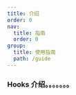 ```yaml
---
title: 介绍
order: 0
nav:
  title: 指南
  order: 0
group:
  title: 使用指南
  path: /guide
---
```


### Hooks 介绍。。。。。。。

